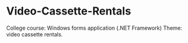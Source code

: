 # Video-Cassette-Rentals
College course: Windows forms application (.NET Framework)
Theme: video cassette rentals.

